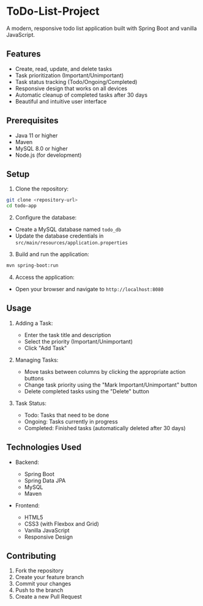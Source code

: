 # ToDo-List-Project
A modern, responsive todo list application built with Spring Boot and vanilla JavaScript.

## Features

- Create, read, update, and delete tasks
- Task prioritization (Important/Unimportant)
- Task status tracking (Todo/Ongoing/Completed)
- Responsive design that works on all devices
- Automatic cleanup of completed tasks after 30 days
- Beautiful and intuitive user interface

## Prerequisites

- Java 11 or higher
- Maven
- MySQL 8.0 or higher
- Node.js (for development)

## Setup

1. Clone the repository:
```bash
git clone <repository-url>
cd todo-app
```

2. Configure the database:
- Create a MySQL database named `todo_db`
- Update the database credentials in `src/main/resources/application.properties`

3. Build and run the application:
```bash
mvn spring-boot:run
```

4. Access the application:
- Open your browser and navigate to `http://localhost:8080`

## Usage

1. Adding a Task:
   - Enter the task title and description
   - Select the priority (Important/Unimportant)
   - Click "Add Task"

2. Managing Tasks:
   - Move tasks between columns by clicking the appropriate action buttons
   - Change task priority using the "Mark Important/Unimportant" button
   - Delete completed tasks using the "Delete" button

3. Task Status:
   - Todo: Tasks that need to be done
   - Ongoing: Tasks currently in progress
   - Completed: Finished tasks (automatically deleted after 30 days)

## Technologies Used

- Backend:
  - Spring Boot
  - Spring Data JPA
  - MySQL
  - Maven

- Frontend:
  - HTML5
  - CSS3 (with Flexbox and Grid)
  - Vanilla JavaScript
  - Responsive Design

## Contributing

1. Fork the repository
2. Create your feature branch
3. Commit your changes
4. Push to the branch
5. Create a new Pull Request 

